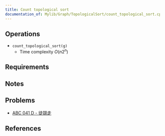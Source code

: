 ```yaml
---
title: Count topological sort
documentation_of: Mylib/Graph/TopologicalSort/count_topological_sort.cpp
---
```


## Operations

- `count_topological_sort(g)`
	- Time complexity $O(n 2^n)$

## Requirements

## Notes

## Problems

- [ABC 041 D - 徒競走](https://atcoder.jp/contests/abc041/tasks/abc041_d)

## References
